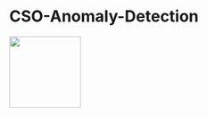 # CSO-Anomaly-Detection


<img src="[relative/path/in/repository/to/image.svg](images/nonCSOEvent.png" width="128"/>
